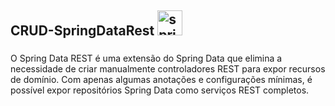 <h2 align="left">CRUD-SpringDataRest <img src="https://skillicons.dev/icons?i=spring" height="40" alt="spring logo"  /></h2>

###

<p align="left">O Spring Data REST é uma extensão do Spring Data que elimina a necessidade de criar manualmente controladores REST para expor recursos de domínio. Com apenas algumas anotações e configurações mínimas, é possível expor repositórios Spring Data como serviços REST completos.</p>

###
